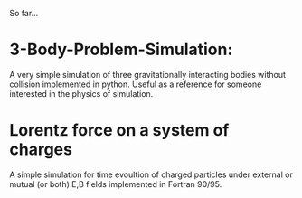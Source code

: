 So far...
# 3-Body-Problem-Simulation:
A very simple simulation of three gravitationally interacting bodies without collision implemented in python. Useful as a reference for someone interested in the physics of simulation. 
# Lorentz force on a system of charges
A simple simulation for time evoultion of charged particles under external or mutual (or both) E,B fields implemented in Fortran 90/95.
